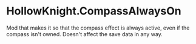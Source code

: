 # HollowKnight.CompassAlwaysOn

Mod that makes it so that the compass effect is always active, even if the compass isn't owned. Doesn't affect the save data in any way.

